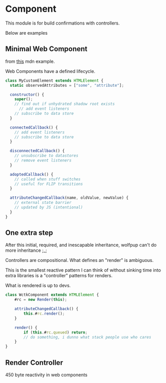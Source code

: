 # Component

This module is for build confirmations with controllers.

Below are examples 

## Minimal Web Component

from [this](https://developer.mozilla.org/en-US/docs/Web/API/Web_components/Using_custom_elements) mdn example.

Web Components have a defined lifecycle.

```js
class MyCustomElement extends HTMLElement {
  static observedAttributes = ["some", "attribute"];

  constructor() {
    super();
    // find out if unhydrated shadow root exists
      // add event listeners
    // subscribe to data store
  }

  connectedCallback() {
    // add event listeners
    // subscribe to data store
  }

  disconnectedCallback() {
    // unsubscribe to datastores
    // remove event listeners
  }

  adoptedCallback() {
    // called when stuff switches
    // useful for FLIP transitions
  }

  attributeChangedCallback(name, oldValue, newValue) {
    // external state barrier
    // updated by JS (intentional)
  }
}
```

## One extra step

After this initial, required, and inescapable inheritance, wolfpup can't do more inheritance ;_;

Controllers are compositional. What defines an "render" is ambiguous.

This is the smallest reactive pattern I can think of without sinking time into extra libraries is a "controller" patterns for renders.

What is rendered is up to devs.


```js
class WctkComponent extends HTMLElement {
    #rc = new Render(this);

    attributeChangedCallback() {
        this.#rc.render();
    }

    render() {
        if (this.#rc.queued) return;
        // do something, i dunno what stack people use who cares
    }
}
```

## Render Controller

450 byte reactivity in web components